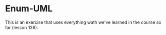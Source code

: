 # Enum-UML
 This is an exercise that uses everything wath we've learned in the course so far (lesson 136).
